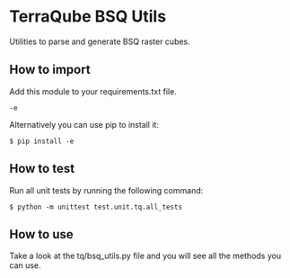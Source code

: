 # TerraQube BSQ Utils

Utilities to parse and generate BSQ raster cubes.

## How to import

Add this module to your requirements.txt file.

```
-e 
```

Alternatively you can use pip to install it:

```
$ pip install -e 
```

## How to test

Run all unit tests by running the following command:

```
$ python -m unittest test.unit.tq.all_tests
```

## How to use

Take a look at the tq/bsq_utils.py file and you will see all the methods you can use.
